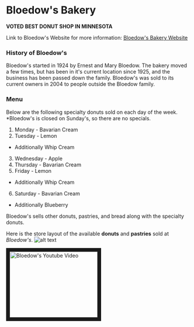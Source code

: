 # Bloedow's Bakery
**VOTED BEST DONUT SHOP IN MINNESOTA**

Link to Bloedow's Website for more information: [Bloedow's Bakery Website](https://www.bloedows.com)
 
### History of Bloedow's
Bloedow's started in 1924 by Ernest and Mary Bloedow. The bakery moved a few times, but has been in it's current location since 1925, and the business has been passed down the family. Bloedow's was sold to its current owners in 2004 to people outside the Bloedow family.


### Menu
 Below are the following specialty donuts sold on each day of the week. *Bloedow's is closed on Sunday's, so there are no specials.
 1. Monday - Bavarian Cream
 2. Tuesday - Lemon
  * Additionally Whip Cream
  3. Wednesday - Apple
  4. Thursday - Bavarian Cream
  5. Friday - Lemon
  * Additionally Whip Cream
  6. Saturday - Bavarian Cream
  * Additionally Blueberry 
  
  Bloedow's sells other donuts, pastries, and bread along with the specialty donuts.
 
 
 Here is the store layout of the available **donuts** and **pastries** sold at *Bloedow's*.
![alt text](https://media-cdn.tripadvisor.com/media/photo-s/05/fb/bc/07/what-to-choose.jpg "Logo Title Text 1")


<a href="https://www.youtube.com/watch?v=uuwjnFlXODQ
" target="_blank"><img src="http://img.youtube.com/vi/YOUTUBE_VIDEO_ID_HERE/0.jpg" 
alt="Bloedow's Youtube Video" width="240" height="180" border="10" /></a>
